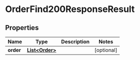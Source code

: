 

# OrderFind200ResponseResult

## Properties

Name | Type | Description | Notes
------------ | ------------- | ------------- | -------------
**order** | [**List&lt;Order&gt;**](Order.md) |  |  [optional]




